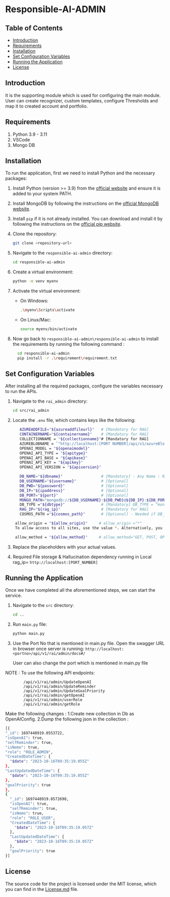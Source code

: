 # Responsible-AI-ADMIN

## Table of Contents

- [Introduction](#introduction)
- [Requirements](#requirements)
- [Installation](#installation)
- [Set Configuration Variables](#set-configuration-variables)
- [Running the Application](#running-the-application)
- [License](#license)


## Introduction

It is the supporting module which is used for configuring the main module.
User can create recognizer, custom templates, configure Thresholds and map it to created account and portfolio.
 
## Requirements
1. Python 3.9 - 3.11
2. VSCode
3. Mongo DB
 
## Installation

To run the application, first we need to install Python and the necessary packages:
 
1. Install Python (version >= 3.9) from the [official website](https://www.python.org/downloads/) and ensure it is added to your system PATH.
 
2. Install MongoDB by following the instructions on the [official MongoDB website](https://docs.mongodb.com/manual/installation/).
 
3. Install `pip` if it is not already installed. You can download and install it by following the instructions on the [official pip website](https://pip.pypa.io/en/stable/installation/).

4. Clone the repository:
    ```sh
    git clone <repository-url>
    ```

5. Navigate to the `responsible-ai-admin` directory:
    ```sh
    cd responsible-ai-admin
    ```

6. Create a virtual environment:
    ```sh
    python -m venv myenv
    ```

7. Activate the virtual environment:
    - On Windows:
        ```sh
        .\myenv\Scripts\activate
         ```
 
    - On Linux/Mac:
        ```sh
        source myenv/bin/activate
        ```
8. Now go back to `responsible-ai-admin\responsible-ai-admin` to install the requirements by running the following command : 
   ```sh
     cd responsible-ai-admin
     pip install -r .\requirement\requirement.txt
     ```

## Set Configuration Variables
After installing all the required packages, configure the variables necessary to run the APIs.

1. Navigate to the `rai_admin` directory:
    ```sh
    cd src/rai_admin
    ```
2. Locate the `.env` file, which contains keys like the following:
   ```sh
      AZUREADDFILE="${azureaddfileurl}"   # [Mandatory for RAG]
      CONTAINERNAME="${containername}"    # [Mandatory for RAG]
      COLLECTIONNAME = "${collectionname}"# [Mandatory for RAG]
      AZUREBLOBNAME = `"http://localhost:[PORT NUMBER]/api/v1/azureBlob/getBlob?"`
      OPENAI_MODEL = "${openaimodel}"
      OPENAI_API_TYPE = "${apitype}"
      OPENAI_API_BASE = "${apibase}"
      OPENAI_API_KEY = "${apikey}"
      OPENAI_API_VERSION = "${apiversion}"

      DB_NAME="${dbname}"                 # [Mandatory] - Any Name : RAI_Admin_DB
      DB_USERNAME="${username}"           # [Optional] 
      DB_PWD="${password}"                # [Optional] 
      DB_IP="${ipaddress}"                # [Optional] 
      DB_PORT="${port}"                   # [Optional] 
      MONGO_PATH="mongodb://${DB_USERNAME}:${DB_PWD}@${DB_IP}:${DB_PORT}/"     # [Mandatory] MONGO_PATH = "mongodb://localhost:[PORT NUMBER]/"  - if using DB_TYPE = "mongo" locally. Also, use the port according your local
      DB_TYPE ="${dbtype}"                # [Mandatory] DB_TYPE = "mongo"
      RAG_IP="${rag_ip}"                  # [Mandatory for RAG]
      COSMOS_PATH ="${cosmos_path}"       # [Optional] - Needed if DB_TYPE = "cosmos"
   ```
   ```sh
    allow_origin = "${allow_origin}"     # allow_origin ="*"         
    To allow access to all sites, use the value *. Alternatively, you can specify a list of sites that should have access.

    allow_method = "${allow_method}"     # allow_method="GET, POST, OPTIONS, HEAD, DELETE, PATCH, UPDATE"
   ```
3. Replace the placeholders with your actual values.

4. Required File storage & Hallucination dependency running in Local
rag_ip= `http://localhost:[PORT_NUMBER]`

## Running the Application

Once we have completed all the aforementioned steps, we can start the service.

1. Navigate to the `src` directory:
    ```sh
    cd ..
    ```

2. Run `main.py` file:
    ```sh
    python main.py
     ```
3. Use the Port No that is mentioned in main.py file. Open the swagger URL in browser once server is running: 
  `http://localhost:<portno>/api/v1/rai/admin/docs#/`

    User can also change the port which is mentioned in main.py file

NOTE : To use the following API endpoints:

            /api/v1/rai/admin/UpdateOpenAI
            /api/v1/rai/admin/UpdateReminder
            /api/v1/rai/admin/UpdateGoalPriority
            /api/v1/rai/admin/getOpenAI
            /api/v1/rai/admin/userRole
            /api/v1/rai/admin/getRole
            
   Make the following changes :
    1.Create new collection in Db as OpenAIConfig.
    2.Dump the following json in the collection : 
   ```sh
   [{
   "_id": 1697448919.0553722,
   "isOpenAI": true,
   "selfReminder": true,
   "isNemo": true,
   "role": "ROLE_ADMIN",
   "CreatedDateTime": {
     "$date": "2023-10-16T09:35:19.055Z"
   },
   "LastUpdatedDateTime": {
     "$date": "2023-10-16T09:35:19.055Z"
   },
   "goalPriority": true
   },
   {
     "_id": 1697448919.0572698,
     "isOpenAI": true,
     "selfReminder": true,
     "isNemo": true,
     "role": "ROLE_USER",
     "CreatedDateTime": {
       "$date": "2023-10-16T09:35:19.057Z"
     },
     "LastUpdatedDateTime": {
       "$date": "2023-10-16T09:35:19.057Z"
     },
     "goalPriority": true
   }]
   ```

## License

The source code for the project is licensed under the MIT license, which you can find in the [License.md](License.md) file.

  
